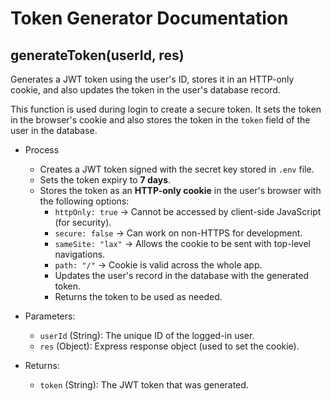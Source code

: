 # Token Generator Documentation

## generateToken(userId, res)
Generates a JWT token using the user's ID, stores it in an HTTP-only cookie, and also updates the token in the user's database record.

This function is used during login to create a secure token. It sets the token in the browser's cookie and also stores the token in the `token` field of the user in the database.

- Process 
  - Creates a JWT token signed with the secret key stored in `.env` file.
  - Sets the token expiry to **7 days**.
  - Stores the token as an **HTTP-only cookie** in the user's browser with the following options:
    - `httpOnly: true` → Cannot be accessed by client-side JavaScript (for security).
    - `secure: false` → Can work on non-HTTPS for development.
    - `sameSite: "lax"` → Allows the cookie to be sent with top-level navigations.
    - `path: "/"` → Cookie is valid across the whole app.
    - Updates the user's record in the database with the generated token.
    - Returns the token to be used as needed.


- Parameters:
  - `userId` (String): The unique ID of the logged-in user.
  - `res` (Object): Express response object (used to set the cookie).

- Returns:
  - `token` (String): The JWT token that was generated.


